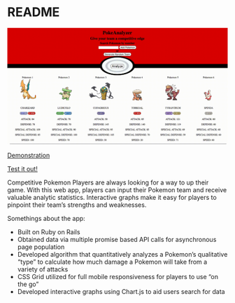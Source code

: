 # README

![Alt text](/public/pokemon.gif)

[Demonstration](https://www.youtube.com/watch?v=ac3I906D4_A)


[Test it out!](https://pokemonanalyzer.herokuapp.com/)  


Competitive Pokemon Players are always looking for a way to up their game. With this web app, players can input their Pokemon team and receive valuable analytic statistics. Interactive graphs make it easy for players to pinpoint their team’s strengths and weaknesses. 

Somethings about the app:
* Built on Ruby on Rails
* Obtained data via multiple promise based API calls for asynchronous page population 
* Developed algorithm that quantitatively analyzes a Pokemon’s qualitative “type” to calculate how much damage a Pokemon will take from a variety of attacks
* CSS Grid utilized for full mobile responsiveness for players to use “on the go”
* Developed interactive graphs using Chart.js to aid users search for data


